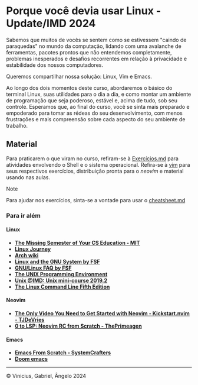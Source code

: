 # Porque você devia usar Linux - Update/IMD 2024

Sabemos que muitos de vocês se sentem como se estivessem "caindo de paraquedas" no mundo da computação, lidando com uma avalanche de ferramentas, pacotes prontos que não entendemos completamente, problemas inesperados e desafios recorrentes em relação à privacidade e estabilidade dos nossos computadores.

Queremos compartilhar nossa solução: Linux, Vim e Emacs.

Ao longo dos dois momentos deste curso, abordaremos o básico do terminal Linux, suas utilidades para o dia a dia, e como montar um ambiente de programação que seja poderoso, estável e, acima de tudo, sob seu controle. Esperamos que, ao final do curso, você se sinta mais preparado e empoderado para tomar as rédeas do seu desenvolvimento, com menos frustrações e mais compreensão sobre cada aspecto do seu ambiente de trabalho.

## Material

Para praticarem o que viram no curso, refiram-se à [Exercícios.md](./Exercícios.md) para atividades envolvendo o Shell e o sistema operacional. Refira-se à [vim](./vim/) para seus respectivos exercícios, distribuição pronta para o _neovim_ e material usando nas aulas.

> [!NOTE]
> Para ajudar nos exercícios, sinta-se a vontade para usar o [cheatsheet.md](./cheatsheet.md)

### Para ir além

#### Linux

- [**The Missing Semester of Your CS Education - MIT**](https://missing.csail.mit.edu/)
- [**Linux Journey**](https://linuxjourney.com/)
- [**Arch wiki**](https://wiki.archlinux.org/title/Main_page)
- [**Linux and the GNU System by FSF**](https://www.gnu.org/gnu/linux-and-gnu.html)
- [**GNU/Linux FAQ by FSF**](https://www.gnu.org/gnu/gnu-linux-faq.html)
- [**The UNIX Programming Environment**](https://scis.uohyd.ac.in/~apcs/itw/UNIXProgrammingEnvironment.pdf)
- [**Unix @IMD: Unix mini-course 2019.2**](https://unix.imd.ufrn.br/course/2019.2/)
- [**The Linux Command Line Fifth Edition**](https://linuxcommand.org/tlcl.php)

#### Neovim

- [**The Only Video You Need to Get Started with Neovim - Kickstart.nvim - TJDeVries**](https://youtu.be/m8C0Cq9Uv9o?si=E7IGBrw8E7a92aCm)
- [**0 to LSP: Neovim RC from Scratch - ThePrimeagen**](https://www.youtube.com/watch?v=w7i4amO_zaE)

#### Emacs

- [**Emacs From Scratch - SystemCrafters**](https://www.youtube.com/watch?v=74zOY-vgkyw&list=PLEoMzSkcN8oPH1au7H6B7bBJ4ZO7BXjSZ&index=1)
- [**Doom emacs**](https://github.com/doomemacs/doomemacs)

---

&copy; Vinicius, Gabriel, Ângelo 2024
